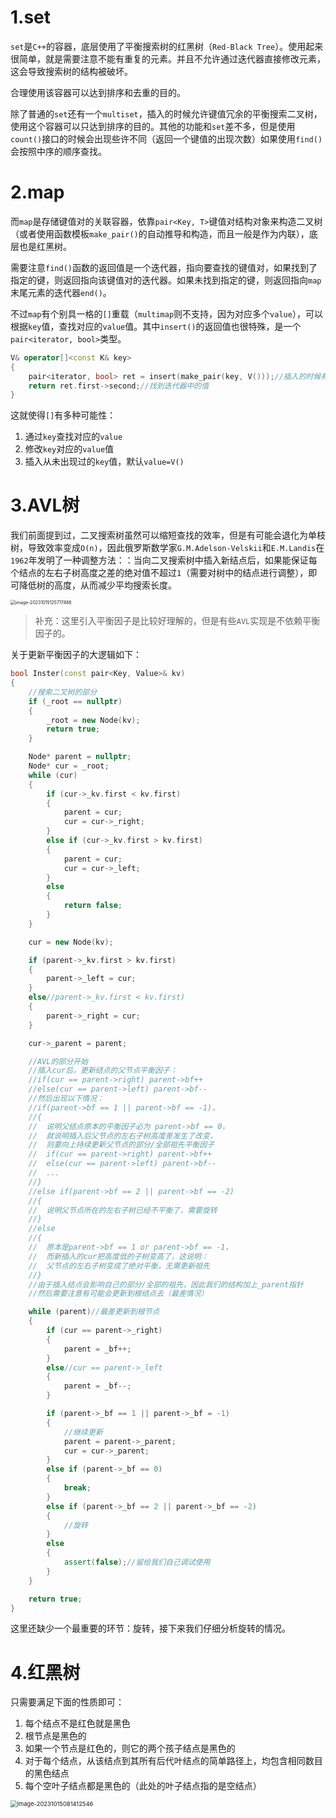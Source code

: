 # 1.set

`set`是`C++`的容器，底层使用了平衡搜索树的红黑树（`Red-Black Tree`）。使用起来很简单，就是需要注意不能有重复的元素。并且不允许通过迭代器直接修改元素，这会导致搜索树的结构被破坏。

合理使用该容器可以达到排序和去重的目的。

除了普通的`set`还有一个`multiset`，插入的时候允许键值冗余的平衡搜索二叉树，使用这个容器可以只达到排序的目的。其他的功能和`set`差不多，但是使用`count()`接口的时候会出现些许不同（返回一个键值的出现次数）如果使用`find()`会按照中序的顺序查找。

# 2.map

而`map`是存储键值对的关联容器，依靠`pair<Key, T>`键值对结构对象来构造二叉树（或者使用函数模板`make_pair()`的自动推导和构造，而且一般是作为内联），底层也是红黑树。

需要注意`find()`函数的返回值是一个迭代器，指向要查找的键值对，如果找到了指定的键，则返回指向该键值对的迭代器。如果未找到指定的键，则返回指向`map`末尾元素的迭代器`end()`。

不过`map`有个别具一格的`[]`重载（`multimap`则不支持，因为对应多个`value`），可以根据`key`值，查找对应的`value`值。其中`insert()`的返回值也很特殊，是一个`pair<iterator, bool>`类型。

```cpp
V& operator[]<const K& key>
{
    pair<iterator, bool> ret = insert(make_pair(key, V()));//插入的时候有两种可能：成功或者失败，成功返回一个<当前迭代器,true>，失败返回一个<当前迭代器,false>
    return ret.first->second;//找到迭代器中的值
}
```

这就使得`[]`有多种可能性：

1.   通过`key`查找对应的`value`
2.   修改`key`对应的`value`值
3.   插入从未出现过的`key`值，默认`value=V()`

# 3.AVL树

我们前面提到过，二叉搜索树虽然可以缩短查找的效率，但是有可能会退化为单枝树，导致效率变成`O(n)`，因此俄罗斯数学家`G.M.Adelson-Velskii`和`E.M.Landis`在`1962`年发明了一种调整方法：：当向二叉搜索树中插入新结点后，如果能保证每个结点的左右子树高度之差的绝对值不超过`1`（需要对树中的结点进行调整），即可降低树的高度，从而减少平均搜索长度。

<img src="./assets/image-20231015125717486.png" alt="image-20231015125717486" style="zoom: 50%;" />

>   补充：这里引入平衡因子是比较好理解的，但是有些`AVL`实现是不依赖平衡因子的。

关于更新平衡因子的大逻辑如下：

```cpp
bool Inster(const pair<Key, Value>& kv)
{
	//搜索二叉树的部分
	if (_root == nullptr)
	{
		_root = new Node(kv);
		return true;
	}

	Node* parent = nullptr;
	Node* cur = _root;
	while (cur)
	{
		if (cur->_kv.first < kv.first)
		{
			parent = cur;
			cur = cur->_right;
		}
		else if (cur->_kv.first > kv.first)
		{
			parent = cur;
			cur = cur->_left;
		}
		else
		{
			return false;
		}
	}

	cur = new Node(kv);

	if (parent->_kv.first > kv.first)
	{
		parent->_left = cur;
	}
	else//parent->_kv.first < kv.first)
	{
		parent->_right = cur;
	}

	cur->_parent = parent;

	//AVL的部分开始
	//插入cur后，更新结点的父节点平衡因子：
	//if(cur == parent->right) parent->bf++
	//else(cur == parent->left) parent->bf--
	//然后出现以下情况：
	//if(parent->bf == 1 || parent->bf == -1)，
	//{
	//	说明父结点原本的平衡因子必为 parent->bf == 0，
	//	就说明插入后父节点的左右子树高度差发生了改变，
	//  则要向上持续更新父节点的部分/全部祖先平衡因子
	//	if(cur == parent->right) parent->bf++
	//	else(cur == parent->left) parent->bf--
	//	...
	//}
	//else if(parent->bf == 2 || parent->bf == -2)
	//{
	//	说明父节点所在的左右子树已经不平衡了，需要旋转
	//}
	//else
	//{
	//	原本是parent->bf == 1 or parent->bf == -1，
	//	而新插入的cur把高度低的子树变高了，这说明：
	//	父节点的左右子树变成了绝对平衡，无需更新祖先
	//}
	//由于插入结点会影响自己的部分/全部的祖先，因此我们的结构加上_parent指针
	//然后需要注意有可能会更新到根结点去（最差情况）

	while (parent)//最差更新到根节点
	{
		if (cur == parent->_right)
		{
			parent = _bf++;
		}
		else//cur == parent->_left
		{
			parent = _bf--;
		}

		if (parent->_bf == 1 || parent->_bf = -1)
		{
			//继续更新
			parent = parent->_parent;
			cur = cur->_parent;
		}
		else if (parent->_bf == 0)
		{
			break;
		}
		else if (parent->_bf == 2 || parent->_bf == -2)
		{
			//旋转
		}
		else
		{
			assert(false);//留给我们自己调试使用
		}
	}

	return true;
}
```

这里还缺少一个最重要的环节：旋转，接下来我们仔细分析旋转的情况。

# 4.红黑树

只需要满足下面的性质即可：

1.   每个结点不是红色就是黑色
2.   根节点是黑色的
3.   如果一个节点是红色的，则它的两个孩子结点是黑色的
4.   对于每个结点，从该结点到其所有后代叶结点的简单路径上，均包含相同数目的黑色结点
5.   每个空叶子结点都是黑色的（此处的叶子结点指的是空结点）

<img src="./assets/image-20231015081412546.png" alt="image-20231015081412546" style="zoom:67%;" />

